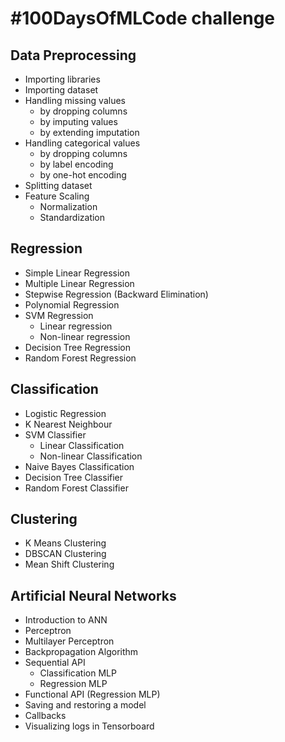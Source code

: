 # #100DaysOfMLCode challenge

## Data Preprocessing

* Importing libraries
* Importing dataset
* Handling missing values
    * by dropping columns
    * by imputing values
    * by extending imputation
* Handling categorical values
    * by dropping columns
    * by label encoding
    * by one-hot encoding
* Splitting dataset
* Feature Scaling
    * Normalization
    * Standardization

## Regression

* Simple Linear Regression
* Multiple Linear Regression
* Stepwise Regression (Backward Elimination)
* Polynomial Regression
* SVM Regression
    * Linear regression
    * Non-linear regression
* Decision Tree Regression
* Random Forest Regression

## Classification

* Logistic Regression
* K Nearest Neighbour
* SVM Classifier
    * Linear Classification
    * Non-linear Classification
* Naive Bayes Classification
* Decision Tree Classifier
* Random Forest Classifier

## Clustering

* K Means Clustering
* DBSCAN Clustering
* Mean Shift Clustering

## Artificial Neural Networks

* Introduction to ANN
* Perceptron
* Multilayer Perceptron
* Backpropagation Algorithm
* Sequential API
    * Classification MLP
    * Regression MLP
* Functional API (Regression MLP)
* Saving and restoring a model
* Callbacks
* Visualizing logs in Tensorboard